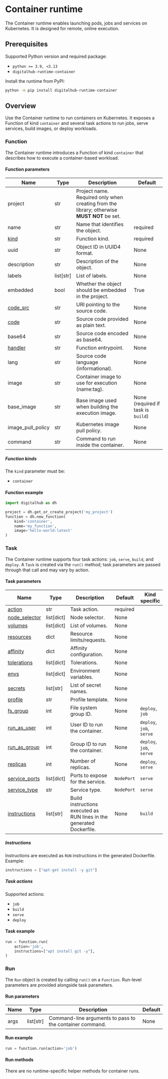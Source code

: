 # Container runtime

The Container runtime enables launching pods, jobs and services on Kubernetes. It is designed for remote, online execution.

## Prerequisites

Supported Python version and required package:

- `python >= 3.9, <3.13`
- `digitalhub-runtime-container`

Install the runtime from PyPI:

```bash
python -m pip install digitalhub-runtime-container
```

## Overview

Use the Container runtime to run containers on Kubernetes. It exposes a Function of kind `container` and several task actions to run jobs, serve services, build images, or deploy workloads.

### Function

The Container runtime introduces a Function of kind `container` that describes how to execute a container-based workload.

#### Function parameters

| Name | Type | Description | Default |
| --- | --- | --- | --- |
| project | str | Project name. Required only when creating from the library; otherwise **MUST NOT** be set. | |
| name | str | Name that identifies the object. | required |
| [kind](#function-kinds) | str | Function kind. | required |
| uuid | str | Object ID in UUID4 format. | None |
| description | str | Description of the object. | None |
| labels | list[str] | List of labels. | None |
| embedded | bool | Whether the object should be embedded in the project. | True |
| [code_src](../configuration/code_src/overview.md#code-source-uri) | str | URI pointing to the source code. | None |
| [code](../configuration/code_src/overview.md#plain-text-source) | str | Source code provided as plain text. | None |
| base64 | str | Source code encoded as base64. | None |
| [handler](../configuration/code_src/overview.md#handler) | str | Function entrypoint. | None |
| lang | str | Source code language (informational). | None |
| image | str | Container image to use for execution (name:tag). | None |
| base_image | str | Base image used when building the execution image. | None (required if task is `build`) |
| image_pull_policy | str | Kubernetes image pull policy. | None |
| command | str | Command to run inside the container. | None |

##### Function kinds

The `kind` parameter must be:

- `container`

#### Function example

```python
import digitalhub as dh

project = dh.get_or_create_project('my_project')
function = dh.new_function(
    kind='container',
    name='my_function',
    image='hello-world:latest'
)
```

### Task

The Container runtime supports four task actions: `job`, `serve`, `build`, and `deploy`. A `Task` is created via the `run()` method; task parameters are passed through that call and may vary by action.

#### Task parameters

| Name | Type | Description | Default | Kind specific |
| --- | --- | --- | --- | --- |
| [action](#task-actions) | str | Task action. | required | |
| [node_selector](../configuration/kubernetes/overview.md#node-selector) | list[dict] | Node selector. | None | |
| [volumes](../configuration/kubernetes/overview.md#volumes) | list[dict] | List of volumes. | None | |
| [resources](../configuration/kubernetes/overview.md#resources) | dict | Resource limits/requests. | None | |
| [affinity](../configuration/kubernetes/overview.md#affinity) | dict | Affinity configuration. | None | |
| [tolerations](../configuration/kubernetes/overview.md#tolerations) | list[dict] | Tolerations. | None | |
| [envs](../configuration/kubernetes/overview.md#secrets-envs) | list[dict] | Environment variables. | None | |
| [secrets](../configuration/kubernetes/overview.md#secrets-envs) | list[str] | List of secret names. | None | |
| [profile](../configuration/kubernetes/overview.md#profile) | str | Profile template. | None | |
| [fs_group](../configuration/kubernetes/overview.md#security-context) | int | File system group ID. | None | `deploy`, `job` |
| [run_as_user](../configuration/kubernetes/overview.md#security-context) | int | User ID to run the container. | None | `deploy`, `job`, `serve` |
| [run_as_group](../configuration/kubernetes/overview.md#security-context) | int | Group ID to run the container. | None | `deploy`, `job`, `serve` |
| [replicas](../configuration/kubernetes/overview.md#replicas) | int | Number of replicas. | None | `deploy`, `serve` |
| [service_ports](../configuration/kubernetes/overview.md#service-port-type) | list[dict] | Ports to expose for the service. | `NodePort` | `serve` |
| [service_type](../configuration/kubernetes/overview.md#service-port-type) | str | Service type. | `NodePort` | `serve` |
| [instructions](#instructions) | list[str] | Build instructions executed as RUN lines in the generated Dockerfile. | None | `build` |

##### Instructions

Instructions are executed as `RUN` instructions in the generated Dockerfile. Example:

```python
instructions = ["apt-get install -y git"]
```

##### Task actions

Supported actions:

- `job`
- `build`
- `serve`
- `deploy`

#### Task example

```python
run = function.run(
    action='job',
    instructions=["apt install git -y"],
)
```

### Run

The `Run` object is created by calling `run()` on a `Function`. Run-level parameters are provided alongside task parameters.

#### Run parameters

| Name | Type | Description | Default |
| --- | --- | --- | --- |
| args | list[str] | Command-line arguments to pass to the container command. | None |

#### Run example

```python
run = function.run(action='job')
```

#### Run methods

There are no runtime-specific helper methods for container runs.
